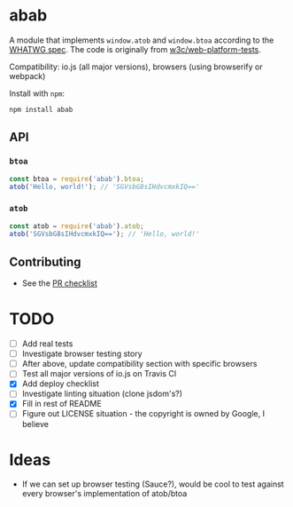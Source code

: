 # abab

A module that implements `window.atob` and `window.btoa` according to the [WHATWG spec](https://html.spec.whatwg.org/multipage/webappapis.html#atob). The code is originally from [w3c/web-platform-tests](https://github.com/w3c/web-platform-tests/blob/master/html/webappapis/atob/base64.html).

Compatibility: io.js (all major versions), browsers (using browserify or webpack)

Install with `npm`:

```sh
npm install abab
```

## API

### `btoa`

```js
const btoa = require('abab').btoa;
atob('Hello, world!'); // 'SGVsbG8sIHdvcmxkIQ=='
```

### `atob`

```js
const atob = require('abab').atob;
atob('SGVsbG8sIHdvcmxkIQ=='); // 'Hello, world!'
```

## Contributing

- See the [PR checklist](CONTRIBUTING.md#checklists)

# TODO

- [ ] Add real tests
- [ ] Investigate browser testing story
- [ ] After above, update compatibility section with specific browsers
- [ ] Test all major versions of io.js on Travis CI
- [x] Add deploy checklist
- [ ] Investigate linting situation (clone jsdom's?) 
- [x] Fill in rest of README
- [ ] Figure out LICENSE situation - the copyright is owned by Google, I believe

# Ideas

- If we can set up browser testing (Sauce?), would be cool to test against every browser's implementation of atob/btoa
